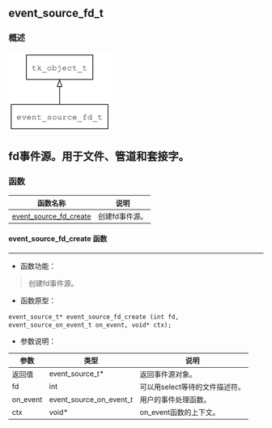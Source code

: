 ## event\_source\_fd\_t
### 概述
![image](images/event_source_fd_t_0.png)

fd事件源。用于文件、管道和套接字。
----------------------------------
### 函数
<p id="event_source_fd_t_methods">

| 函数名称 | 说明 | 
| -------- | ------------ | 
| <a href="#event_source_fd_t_event_source_fd_create">event\_source\_fd\_create</a> | 创建fd事件源。 |
#### event\_source\_fd\_create 函数
-----------------------

* 函数功能：

> <p id="event_source_fd_t_event_source_fd_create">创建fd事件源。

* 函数原型：

```
event_source_t* event_source_fd_create (int fd, event_source_on_event_t on_event, void* ctx);
```

* 参数说明：

| 参数 | 类型 | 说明 |
| -------- | ----- | --------- |
| 返回值 | event\_source\_t* | 返回事件源对象。 |
| fd | int | 可以用select等待的文件描述符。 |
| on\_event | event\_source\_on\_event\_t | 用户的事件处理函数。 |
| ctx | void* | on\_event函数的上下文。 |
